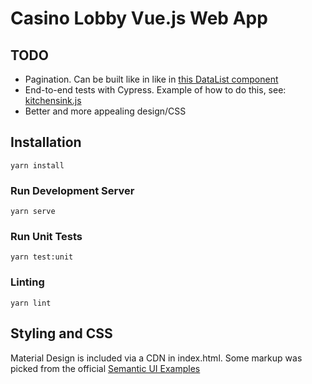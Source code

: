 # Casino Lobby Vue.js Web App

## TODO

* Pagination. Can be built like in like in [this DataList component](https://github.com/versioned/versioned-admin/blob/master/src/components/data/DataList.vue)
* End-to-end tests with Cypress. Example of how to do this, see: [kitchensink.js](https://github.com/versioned/versioned-admin/blob/master/tests/e2e/specs/kitchensink.js)
* Better and more appealing design/CSS

## Installation
```
yarn install
```

### Run Development Server

```
yarn serve
```

### Run Unit Tests

```
yarn test:unit
```

### Linting

```
yarn lint
```

## Styling and CSS

Material Design is included via a CDN in index.html. Some markup was picked
from the official [Semantic UI Examples](https://semantic-ui.com/usage/layout.html)
